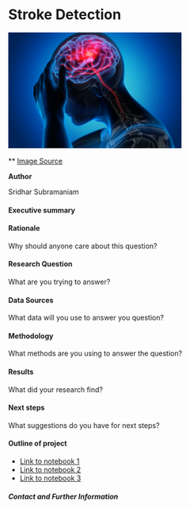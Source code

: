 # Stroke Detection
<img src="images/stroke_image.jpg" alt="Stroke" style="max-width: 100%;" width="350">

** [Image Source](https://vitals.sutterhealth.org/stroke-and-heart-attack-rapid-response-timing-is-everything/)

**Author**

Sridhar Subramaniam

#### Executive summary

#### Rationale
Why should anyone care about this question?

#### Research Question
What are you trying to answer?

#### Data Sources
What data will you use to answer you question?

#### Methodology
What methods are you using to answer the question?

#### Results
What did your research find?

#### Next steps
What suggestions do you have for next steps?

#### Outline of project

- [Link to notebook 1]()
- [Link to notebook 2]()
- [Link to notebook 3]()


##### Contact and Further Information